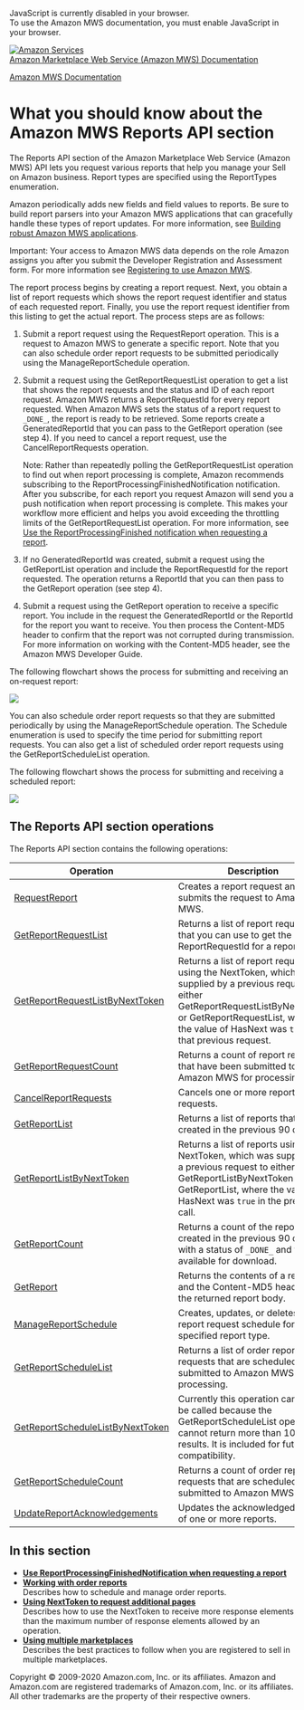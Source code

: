 <div id="MWSDX_noscript">

JavaScript is currently disabled in your browser.  
To use the Amazon MWS documentation, you must enable JavaScript in your
browser.

</div>

<div id="MWSDX_divtop">

[![Amazon
Services](https://images-na.ssl-images-amazon.com/images/G/08/mwsportal/fr_FR/amazonservices.gif "Amazon Services")](http://services.amazon.fr)  
<span id="MWSDX_titlebar">[Amazon Marketplace Web Service (Amazon MWS)
Documentation](https://developer.amazonservices.fr/gp/mws/docs.html)</span>

</div>

<div id="MWSDX_divbottom">

<div id="MWSDX_divleft">

<div id="MWSDX_toc">

</div>

</div>

<div id="MWSDX_divright">

<div id="MWSDX_content">

<span id="MWSDX_breadcrumbs">[Amazon MWS
Documentation](https://developer.amazonservices.fr/gp/mws/docs.html)</span>

<div id="Reports_Overview" class="nested0">

What you should know about the Amazon MWS Reports API section
=============================================================

<div class="body">

The <span class="ph">Reports API</span> section of the <span
class="ph">Amazon Marketplace Web Service (Amazon MWS)</span> API lets
you request various reports that help you manage your Sell on Amazon
business. Report types are specified using the <span
class="keyword apiname">ReportTypes</span> enumeration.

Amazon periodically adds new fields and field values to reports. Be sure
to build report parsers into your <span class="ph">Amazon MWS</span>
applications that can gracefully handle these types of report updates.
For more information, see
<a href="../dev_guide/DG_BuildingRobustApps.md#DG_BuildingRobustApps" class="xref">Building robust Amazon MWS applications</a>.

<div class="note important">

<span class="importanttitle">Important:</span> Your access to <span
class="ph">Amazon MWS</span> data depends on the role Amazon assigns you
after you submit the <span class="ph">Developer Registration and
Assessment form</span>. For more information see
<a href="../dev_guide/DG_Registering.md#DG_Registering" class="xref">Registering to use Amazon MWS</a>.

</div>

The report process begins by creating a report request. Next, you obtain
a list of report requests which shows the report request identifier and
status of each requested report. Finally, you use the report request
identifier from this listing to get the actual report. The process steps
are as follows:

1.  Submit a report request using the <span
    class="keyword apiname">RequestReport</span> operation. This is a
    request to <span class="ph">Amazon MWS</span> to generate a specific
    report. Note that you can also schedule order report requests to be
    submitted periodically using the <span
    class="keyword apiname">ManageReportSchedule</span> operation.
2.  Submit a request using the <span
    class="keyword apiname">GetReportRequestList</span> operation to get
    a list that shows the report requests and the status and ID of each
    report request. <span class="ph">Amazon MWS</span> returns a <span
    class="keyword parmname">ReportRequestId</span> for every report
    requested. When <span class="ph">Amazon MWS</span> sets the status
    of a report request to `_DONE_`, the report is ready to be
    retrieved. Some reports create a <span
    class="keyword parmname">GeneratedReportId</span> that you can pass
    to the <span class="keyword apiname">GetReport</span> operation (see
    step 4). If you need to cancel a report request, use the <span
    class="keyword apiname">CancelReportRequests</span> operation.
    <div class="note note">

    <span class="notetitle">Note:</span> Rather than repeatedly polling
    the <span class="keyword apiname">GetReportRequestList</span>
    operation to find out when report processing is complete, Amazon
    recommends subscribing to the <span
    class="keyword parmname">ReportProcessingFinishedNotification</span>
    notification. After you subscribe, for each report you request
    Amazon will send you a push notification when report processing is
    complete. This makes your workflow more efficient and helps you
    avoid exceeding the throttling limits of the <span
    class="keyword apiname">GetReportRequestList</span> operation. For
    more information, see
    <a href="Reports_UseReportProcessingFinished.md" class="xref">Use the ReportProcessingFinished notification when requesting a report</a>.

    </div>
3.  If no <span class="keyword parmname">GeneratedReportId</span> was
    created, submit a request using the <span
    class="keyword apiname">GetReportList</span> operation and include
    the <span class="keyword parmname">ReportRequestId</span> for the
    report requested. The operation returns a <span
    class="keyword parmname">ReportId</span> that you can then pass to
    the <span class="keyword apiname">GetReport</span> operation (see
    step 4).
4.  Submit a request using the <span
    class="keyword apiname">GetReport</span> operation to receive a
    specific report. You include in the request the <span
    class="keyword parmname">GeneratedReportId</span> or the <span
    class="keyword parmname">ReportId</span> for the report you want to
    receive. You then process the Content-MD5 header to confirm that the
    report was not corrupted during transmission. For more information
    on working with the Content-MD5 header, see the <span
    class="ph">Amazon MWS Developer Guide</span>.

The following flowchart shows the process for submitting and receiving
an on-request report:

<img src="ReportRequest_flowchart.png" class="image" />

You can also schedule order report requests so that they are submitted
periodically by using the <span
class="keyword apiname">ManageReportSchedule</span> operation. The <span
class="keyword apiname">Schedule</span> enumeration is used to specify
the time period for submitting report requests. You can also get a list
of scheduled order report requests using the <span
class="keyword apiname">GetReportScheduleList</span> operation.

The following flowchart shows the process for submitting and receiving a
scheduled report:

<img src="SchedReport_flowchart.png" class="image" />

<div id="Reports_Overview__ReportsOperations" class="section">

The <span class="ph">Reports API</span> section operations
----------------------------------------------------------

The <span class="ph">Reports API</span> section contains the following
operations:

<div class="tablenoborder">

| Operation                                                                                                                                                                                                                                                                                                                                        | Description                                                                                                                                                                                                                                                                                                                                                                                                      | Availability                              |
|--------------------------------------------------------------------------------------------------------------------------------------------------------------------------------------------------------------------------------------------------------------------------------------------------------------------------------------------------|------------------------------------------------------------------------------------------------------------------------------------------------------------------------------------------------------------------------------------------------------------------------------------------------------------------------------------------------------------------------------------------------------------------|-------------------------------------------|
| <a href="../reports/Reports_RequestReport.md" class="xref">RequestReport</a>                                                                                                                                                                                                                                                                   | <span class="ph">Creates a report request and submits the request to <span class="ph">Amazon MWS</span>.</span>                                                                                                                                                                                                                                                                                                  | <span class="ph">All marketplaces.</span> |
| <a href="Reports_GetReportRequestList.md" class="xref" title="Returns a list of report requests that you can use to get the ReportRequestId for a report.">GetReportRequestList</a>                                                                                                                                                            | <span class="ph">Returns a list of report requests that you can use to get the <span class="keyword parmname">ReportRequestId</span> for a report.</span>                                                                                                                                                                                                                                                        | <span class="ph">All marketplaces.</span> |
| <a href="Reports_GetReportRequestListByNextToken.md" class="xref" title="Returns a list of report requests using the NextToken, which was supplied by a previous request to either GetReportRequestListByNextToken or GetReportRequestList, where the value of HasNext was true in that previous request.">GetReportRequestListByNextToken</a> | <span class="ph">Returns a list of report requests using the <span class="keyword parmname">NextToken</span>, which was supplied by a previous request to either <span class="keyword apiname">GetReportRequestListByNextToken</span> or <span class="keyword apiname">GetReportRequestList</span>, where the value of <span class="keyword parmname">HasNext</span> was `true` in that previous request.</span> | <span class="ph">All marketplaces.</span> |
| <a href="Reports_GetReportRequestCount.md" class="xref" title="Returns a count of report requests that have been submitted to Amazon MWS for processing.">GetReportRequestCount</a>                                                                                                                                                            | <span class="ph">Returns a count of report requests that have been submitted to <span class="ph">Amazon MWS</span> for processing.</span>                                                                                                                                                                                                                                                                        | <span class="ph">All marketplaces.</span> |
| <a href="Reports_CancelReportRequests.md" class="xref" title="Cancels one or more report requests.">CancelReportRequests</a>                                                                                                                                                                                                                   | <span class="ph">Cancels one or more report requests.</span>                                                                                                                                                                                                                                                                                                                                                     | <span class="ph">All marketplaces.</span> |
| <a href="Reports_GetReportList.md" class="xref" title="Returns a list of reports that were created in the previous 90 days.">GetReportList</a>                                                                                                                                                                                                 | <span class="ph">Returns a list of reports that were created in the previous 90 days.</span>                                                                                                                                                                                                                                                                                                                     | <span class="ph">All marketplaces.</span> |
| <a href="Reports_GetReportListByNextToken.md" class="xref" title="Returns a list of reports using the NextToken, which was supplied by a previous request to either GetReportListByNextToken or GetReportList, where the value of HasNext was true in the previous call.">GetReportListByNextToken</a>                                         | <span class="ph"> Returns a list of reports using the <span class="keyword parmname">NextToken</span>, which was supplied by a previous request to either <span class="keyword apiname">GetReportListByNextToken</span> or <span class="keyword apiname">GetReportList</span>, where the value of <span class="keyword parmname">HasNext</span> was `true` in the previous call.</span>                          | <span class="ph">All marketplaces.</span> |
| <a href="Reports_GetReportCount.md" class="xref" title="Returns a count of the reports, created in the previous 90 days, with a status of _DONE_ and that are available for download.">GetReportCount</a>                                                                                                                                      | <span class="ph">Returns a count of the reports, created in the previous 90 days, with a status of `_DONE_` and that are available for download.</span>                                                                                                                                                                                                                                                          | <span class="ph">All marketplaces.</span> |
| <a href="../reports/Reports_GetReport.md" class="xref">GetReport</a>                                                                                                                                                                                                                                                                           | <span class="ph">Returns the contents of a report and the Content-MD5 header for the returned report body.</span>                                                                                                                                                                                                                                                                                                | <span class="ph">All marketplaces.</span> |
| <a href="Reports_ManageReportSchedule.md" class="xref" title="Creates, updates, or deletes a report request schedule for a specified report type.">ManageReportSchedule</a>                                                                                                                                                                    | <span class="ph">Creates, updates, or deletes a report request schedule for a specified report type.</span>                                                                                                                                                                                                                                                                                                      | <span class="ph">All marketplaces.</span> |
| <a href="Reports_GetReportScheduleList.md" class="xref" title="Returns a list of order report requests that are scheduled to be submitted to Amazon MWS for processing.">GetReportScheduleList</a>                                                                                                                                             | <span class="ph">Returns a list of order report requests that are scheduled to be submitted to <span class="ph">Amazon MWS</span> for processing.</span>                                                                                                                                                                                                                                                         | <span class="ph">All marketplaces.</span> |
| <a href="Reports_GetReportScheduleListByNextToken.md" class="xref" title="Currently this operation can never be called because the GetReportScheduleList operation cannot return more than 100 results. It is included for future compatibility.">GetReportScheduleListByNextToken</a>                                                         | <span class="ph">Currently this operation can never be called because the <span class="keyword apiname">GetReportScheduleList</span> operation cannot return more than 100 results. It is included for future compatibility.</span>                                                                                                                                                                              | <span class="ph">All marketplaces.</span> |
| <a href="Reports_GetReportScheduleCount.md" class="xref" title="Returns a count of order report requests that are scheduled to be submitted to Amazon MWS.">GetReportScheduleCount</a>                                                                                                                                                         | <span class="ph">Returns a count of order report requests that are scheduled to be submitted to <span class="ph">Amazon MWS</span>.</span>                                                                                                                                                                                                                                                                       | <span class="ph">All marketplaces.</span> |
| <a href="Reports_UpdateReportAcknowledgements.md" class="xref" title="Updates the acknowledged status of one or more reports.">UpdateReportAcknowledgements</a>                                                                                                                                                                                | <span class="ph">Updates the acknowledged status of one or more reports.</span>                                                                                                                                                                                                                                                                                                                                  | <span class="ph">All marketplaces.</span> |

</div>

</div>

</div>

<div class="related-links">

In this section
---------------

-   **[Use ReportProcessingFinishedNotification when requesting a
    report](../reports/Reports_UseReportProcessingFinished.md)**  
-   **[Working with order
    reports](../reports/Reports_WorkingWithOrderReports.md)**  
    Describes how to schedule and manage order reports.
-   **[Using NextToken to request additional
    pages](../reports/Reports_UsingNextToken.md)**  
    Describes how to use the <span
    class="keyword parmname">NextToken</span> to receive more response
    elements than the maximum number of response elements allowed by an
    operation.
-   **[Using multiple
    marketplaces](../reports/Reports_UsingMultipleMarketplaces.md)**  
    Describes the best practices to follow when you are registered to
    sell in multiple marketplaces.

</div>

</div>

<div id="MWSDX_footer">

Copyright © 2009-2020 Amazon.com, Inc. or its affiliates. Amazon and
Amazon.com are registered trademarks of Amazon.com, Inc. or its
affiliates. All other trademarks are the property of their respective
owners.

</div>

</div>

</div>

<div style="clear: both;">

</div>

</div>
